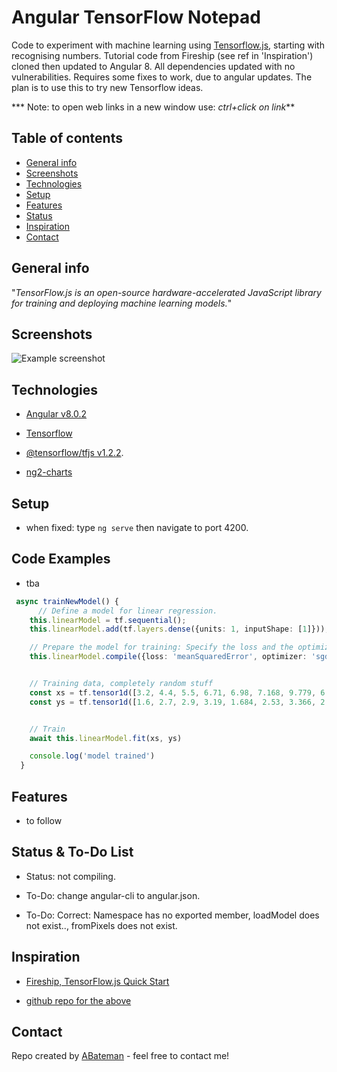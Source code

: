 # Angular TensorFlow Notepad

Code to experiment with machine learning using [Tensorflow.js](https://www.tensorflow.org/js), starting with recognising numbers. Tutorial code from Fireship (see ref in 'Inspiration') cloned then updated to Angular 8. All dependencies updated with no vulnerabilities. Requires some fixes to work, due to angular updates. The plan is to use this to try new Tensorflow ideas.

*** Note: to open web links in a new window use: _ctrl+click on link_**

## Table of contents

* [General info](#general-info)
* [Screenshots](#screenshots)
* [Technologies](#technologies)
* [Setup](#setup)
* [Features](#features)
* [Status](#status)
* [Inspiration](#inspiration)
* [Contact](#contact)

## General info

"_TensorFlow.js is an open-source hardware-accelerated JavaScript library for training and deploying machine learning models._"

## Screenshots

![Example screenshot](./img/.png)

## Technologies

* [Angular v8.0.2](https://angular.io/)

* [Tensorflow](https://js.tensorflow.org)

* [@tensorflow/tfjs v1.2.2](https://www.npmjs.com/package/@tensorflow/tfjs).

* [ng2-charts](https://www.npmjs.com/package/ng2-charts)

## Setup

* when fixed: type `ng serve` then navigate to port 4200.

## Code Examples

* tba

```typescript
 async trainNewModel() {
      // Define a model for linear regression.
    this.linearModel = tf.sequential();
    this.linearModel.add(tf.layers.dense({units: 1, inputShape: [1]}));

    // Prepare the model for training: Specify the loss and the optimizer.
    this.linearModel.compile({loss: 'meanSquaredError', optimizer: 'sgd'});


    // Training data, completely random stuff
    const xs = tf.tensor1d([3.2, 4.4, 5.5, 6.71, 6.98, 7.168, 9.779, 6.182, 7.59, 2.16, 7.042, 10.71, 5.313, 7.97, 5.654, 9.7, 3.11]);
    const ys = tf.tensor1d([1.6, 2.7, 2.9, 3.19, 1.684, 2.53, 3.366, 2.596, 2.53, 1.22, 2.87, 3.45, 1.65, 2.904, 2.42, 2.4, 1.31]);


    // Train
    await this.linearModel.fit(xs, ys)

    console.log('model trained')
  }
```

## Features

* to follow

## Status & To-Do List

* Status: not compiling.

* To-Do: change angular-cli to angular.json.

* To-Do: Correct: Namespace has no exported member, loadModel does not exist.., fromPixels does not exist.

## Inspiration

* [Fireship, TensorFlow.js Quick Start](https://www.youtube.com/watch?v=Y_XM3Bu-4yc)

* [github repo for the above](https://github.com/AngularFirebase/97-tensorflowjs-quick-start)

## Contact

Repo created by [ABateman](https://www.andrewbateman.org) - feel free to contact me!
